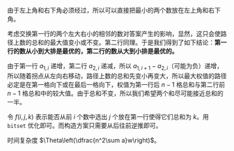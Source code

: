 由于左上角和右下角必须经过，所以可以直接把最小的两个数放在左上角和右下角。

考虑交换第一行的两个左大右小的相邻的数对答案产生的影响，显然，这只会使路径上数的总和的最大值变小或不变。第二行同理。于是我们得到了如下结论：**第一行的数从小到大排是最优的，第二行的数从大到小排是最优的。**

由于第一行 $a_{1,i}$ 递增，第二行 $a_{2,i}$ 递减，所以 $a_{1,i+1}-a_{2,i}$（可能为负）递增，所以随着拐点从左向右移动，路径上数的总和先变小再变大，所以最大权值的路径必定是在第一格向下或在最后一格向下，权值为第一行后 $n-1$ 格总和与第二行前 $n-1$ 格总和中的较大值。由于总和不变，所以我们希望两个和尽可能接近总和的一半。

令 $f(i,j,k)$ 表示能否从前 $i$ 个数中选出 $j$ 个放在第一行使得它们总和为 $k$。用 `bitset` 优化即可。而构造方案只需要从后往前逆推即可。

时间复杂度 $\Theta\left(\dfrac{n^2\sum a}w\right)$。
